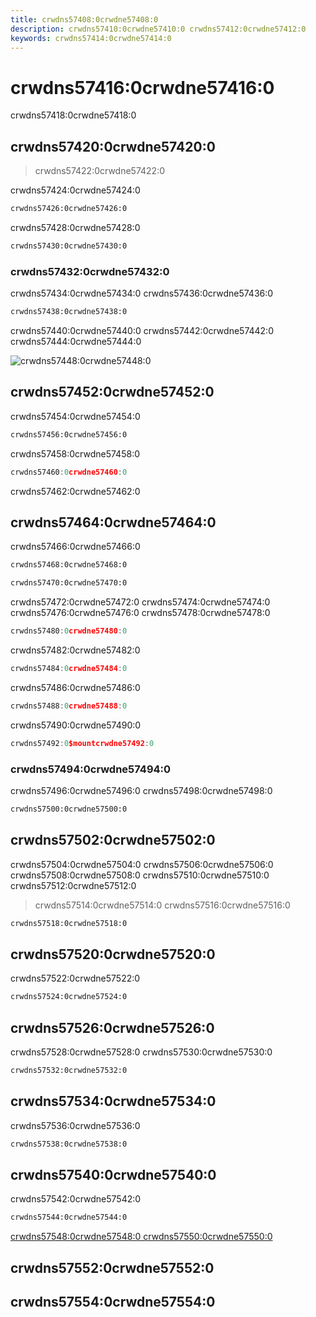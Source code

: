 ```yaml
---
title: crwdns57408:0crwdne57408:0
description: crwdns57410:0crwdne57410:0 crwdns57412:0crwdne57412:0
keywords: crwdns57414:0crwdne57414:0
---
```


# crwdns57416:0crwdne57416:0
crwdns57418:0crwdne57418:0

<carbon-ad></carbon-ad>

## crwdns57420:0crwdne57420:0
> crwdns57422:0crwdne57422:0

crwdns57424:0crwdne57424:0

```bash
crwdns57426:0crwdne57426:0
```

crwdns57428:0crwdne57428:0

```bash
crwdns57430:0crwdne57430:0
```

### crwdns57432:0crwdne57432:0
crwdns57434:0crwdne57434:0 crwdns57436:0crwdne57436:0

```bash
crwdns57438:0crwdne57438:0
```

crwdns57440:0crwdne57440:0 crwdns57442:0crwdne57442:0 crwdns57444:0crwdne57444:0

![crwdns57448:0crwdne57448:0](crwdns57446:0crwdne57446:0 "crwdns57450:0crwdne57450:0")

## crwdns57452:0crwdne57452:0
crwdns57454:0crwdne57454:0

```bash
crwdns57456:0crwdne57456:0
```

crwdns57458:0crwdne57458:0


```js
crwdns57460:0crwdne57460:0
```

crwdns57462:0crwdne57462:0

## crwdns57464:0crwdne57464:0
crwdns57466:0crwdne57466:0

```bash
crwdns57468:0crwdne57468:0
```

```bash
crwdns57470:0crwdne57470:0
```

crwdns57472:0crwdne57472:0 crwdns57474:0crwdne57474:0 crwdns57476:0crwdne57476:0 crwdns57478:0crwdne57478:0


```js
crwdns57480:0crwdne57480:0
```

crwdns57482:0crwdne57482:0

```js
crwdns57484:0crwdne57484:0
```

crwdns57486:0crwdne57486:0

```js
crwdns57488:0crwdne57488:0
```

crwdns57490:0crwdne57490:0

```js
crwdns57492:0$mountcrwdne57492:0
```

### crwdns57494:0crwdne57494:0
crwdns57496:0crwdne57496:0 crwdns57498:0crwdne57498:0

```html
crwdns57500:0crwdne57500:0
```

## crwdns57502:0crwdne57502:0
crwdns57504:0crwdne57504:0 crwdns57506:0crwdne57506:0 crwdns57508:0crwdne57508:0 crwdns57510:0crwdne57510:0 crwdns57512:0crwdne57512:0
> crwdns57514:0crwdne57514:0 crwdns57516:0crwdne57516:0

```html
crwdns57518:0crwdne57518:0
```

## crwdns57520:0crwdne57520:0
crwdns57522:0crwdne57522:0

```bash
crwdns57524:0crwdne57524:0
```

## crwdns57526:0crwdne57526:0
crwdns57528:0crwdne57528:0 crwdns57530:0crwdne57530:0

```bash
crwdns57532:0crwdne57532:0
```

## crwdns57534:0crwdne57534:0
crwdns57536:0crwdne57536:0

```bash
crwdns57538:0crwdne57538:0
```

## crwdns57540:0crwdne57540:0
crwdns57542:0crwdne57542:0

```bash
crwdns57544:0crwdne57544:0
```

[crwdns57548:0crwdne57548:0 crwdns57550:0crwdne57550:0](crwdns57546:0crwdne57546:0)

## crwdns57552:0crwdne57552:0
<related-topics />

## crwdns57554:0crwdne57554:0
<up-next />

<vuetify-ad />

<contribute />
